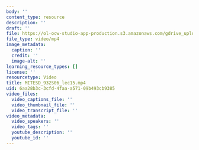 ```yaml
---
body: ''
content_type: resource
description: ''
draft: ''
file: https://ol-ocw-studio-app-production.s3.amazonaws.com/gdrive_uploads/esd-932-engineering-ethics-spring-2006/17Ju4-QA4sgmAwwuavHQv6UMRVuXyLM9p/mitesd_932s06_lec15.mp4
file_type: video/mp4
image_metadata:
  caption: ''
  credit: ''
  image-alt: ''
learning_resource_types: []
license: ''
resourcetype: Video
title: MITESD_932S06_lec15.mp4
uid: 6aa28b3c-3cfd-4faa-a571-09b493cb9385
video_files:
  video_captions_file: ''
  video_thumbnail_file: ''
  video_transcript_file: ''
video_metadata:
  video_speakers: ''
  video_tags: ''
  youtube_description: ''
  youtube_id: ''
---
```

